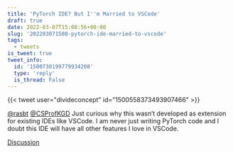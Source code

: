 ```yaml
---
title: 'PyTorch IDE? But I''m Married to VSCode'
draft: true
date: 2022-03-07T15:08:56+00:00
slug: '202203071508-pytorch-ide-married-to-vscode'
tags:
  - tweets
is_tweet: true
tweet_info:
  id: '1500730199779934208'
  type: 'reply'
  is_thread: False
---
```




{{< tweet user="divideconcept" id="1500558373493907466" >}}

[@rasbt](https://x.com/rasbt) [@CSProfKGD](https://x.com/CSProfKGD) Just curious why this wasn’t developed as extension for existing IDEs like VSCode. I am never just writing PyTorch code and I doubt this IDE will have all other features I love in VSCode.

[Discussion](https://x.com/sytelus/status/1500730199779934208)
